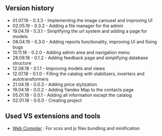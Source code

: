 ## Version history
* 01.07.19 - 0.3.3 - Implementing the image carousel and improving UI
* 02.05.19 - 0.3.2 - Adding a file manager for the admin 
* 19.04.19 - 0.3.1 - Simplifying the url system and adding a page for models
* 08.04.19 - 0.3.0 - Adding reports functionality, improving UI and fixing bugs
* 10.11.18 - 0.2.0 - Adding admin area and navigation menu
* 28.09.18 - 0.1.2 - Adding feedback page and simplifying database structure
* 12.08.18 - 0.1.1 - Improving models and views
* 12.07.18 - 0.1.0 - Filling the catalog with stabilizers, inverters and autotransformers
* 21.04.18 - 0.0.3 - Adding price stylization
* 19.04.18 - 0.0.2 - Adding Yandex Map to the contacts page
* 05.01.18 - 0.0.1 - Adding all information except the catalog
* 02.01.18 - 0.0.0 - Creating project

## Used VS extensions and tools
* [Web Compiler](https://marketplace.visualstudio.com/items?itemName=MadsKristensen.WebCompiler) : For scss and js files bundling and minification
